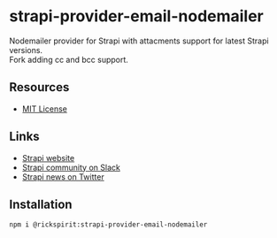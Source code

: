 # strapi-provider-email-nodemailer

Nodemailer provider for Strapi with attacments support for latest Strapi versions.   
Fork adding cc and bcc support.

## Resources

- [MIT License](LICENSE.md)

## Links

- [Strapi website](http://strapi.io/)
- [Strapi community on Slack](http://slack.strapi.io)
- [Strapi news on Twitter](https://twitter.com/strapijs)

## Installation

```bash
npm i @rickspirit:strapi-provider-email-nodemailer
```
